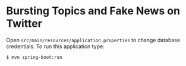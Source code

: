 # Bursting Topics and Fake News on Twitter

Open `src/main/resources/application.properties` to change database credentials.
To run this application type:
```
$ mvn spring-boot:run
```